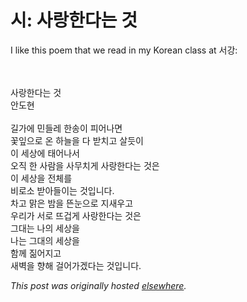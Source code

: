 # 시: 사랑한다는 것

<div>
<p>I like this poem that we read in my Korean class at &#49436;&#44053;:</p>
<div><br></div>
<div><br></div>
<div>&#49324;&#46993;&#54620;&#45796;&#45716; &#44163;</div>
<div>&#50504;&#46020;&#54788;</div>
<div><br></div>
<div>&#44600;&#44032;&#50640; &#48124;&#46308;&#47112; &#54620;&#49569;&#51060; &#54588;&#50612;&#45208;&#47732;</div>
<div>&#44867;&#51086;&#51004;&#47196; &#50728; &#54616;&#45720;&#51012; &#45796; &#48155;&#52824;&#44256; &#49332;&#46319;&#51060;</div>
<div>&#51060; &#49464;&#49345;&#50640; &#53468;&#50612;&#45208;&#49436;</div>
<div>&#50724;&#51649; &#54620; &#49324;&#46988;&#51012; &#49324;&#47924;&#52824;&#44172; &#49324;&#46993;&#54620;&#45796;&#45716; &#44163;&#51008;</div>
<div>&#51060; &#49464;&#49345;&#51012; &#51204;&#52404;&#47484;</div>
<div>&#48708;&#47196;&#49548; &#48155;&#50500;&#46308;&#51060;&#45716; &#44163;&#51077;&#45768;&#45796;.</div>
<div>&#52264;&#44256; &#47569;&#51008; &#48164;&#51012; &#46892;&#45576;&#51004;&#47196; &#51648;&#49352;&#50864;&#44256;</div>
<div>&#50864;&#47532;&#44032; &#49436;&#47196; &#46888;&#44161;&#44172; &#49324;&#46993;&#54620;&#45796;&#45716; &#44163;&#51008;</div>
<div>&#44536;&#45824;&#45716; &#45208;&#51032; &#49464;&#49345;&#51012;</div>
<div>&#45208;&#45716; &#44536;&#45824;&#51032; &#49464;&#49345;&#51012;</div>
<div>&#54632;&#44760; &#51658;&#50612;&#51648;&#44256;</div>
<div>&#49352;&#48317;&#51012; &#54693;&#54644; &#44152;&#50612;&#44032;&#44192;&#45796;&#45716; &#44163;&#51077;&#45768;&#45796;.</div>
</div>


*This post was originally hosted [elsewhere](http://planspace.blogspot.com/2011/05/blog-post.html).*
